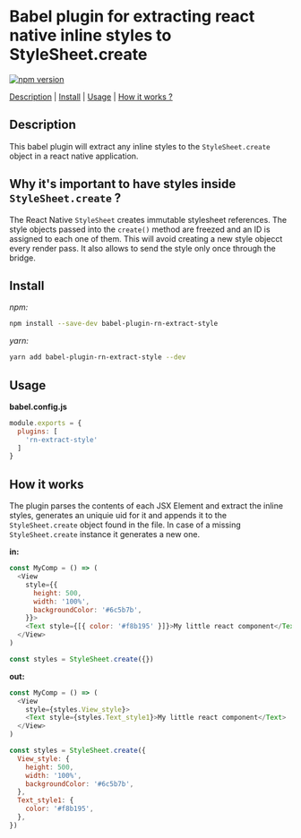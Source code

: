 # Babel plugin for extracting react native inline styles to StyleSheet.create

[![npm version](https://img.shields.io/npm/v/babel-plugin-rn-extract-style.svg?style=flat-square)](https://www.npmjs.com/package/babel-plugin-rn-extract-style)

[Description](#description) | [Install](#install) | [Usage](#usage) | [How it works ?](#how-it-works)

## Description

This babel plugin will extract any inline styles to the `StyleSheet.create` object in a react native application.

## Why it's important to have styles inside `StyleSheet.create` ?

The React Native `StyleSheet` creates immutable stylesheet references.
The style objects passed into the `create()` method are freezed and an ID is assigned to each one of them.
This will avoid creating a new style objecct every render pass.
It also allows to send the style only once through the bridge.

## Install

<i>npm:</i>

```sh
npm install --save-dev babel-plugin-rn-extract-style
```

<i>yarn:</i>

```sh
yarn add babel-plugin-rn-extract-style --dev
```

## Usage

<b>babel.config.js</b>
```js
module.exports = {
  plugins: [
    'rn-extract-style'
  ]
}
```

## How it works

The plugin parses the contents of each JSX Element and extract the inline styles, generates an uniquie uid for it and appends it to the `StyleSheet.create` object found in the file. In case of a missing `StyleSheet.create` instance it generates a new one.

<b>in:</b>
```javascript
const MyComp = () => (
  <View
    style={{
      height: 500,
      width: '100%',
      backgroundColor: '#6c5b7b',
    }}>
    <Text style={[{ color: '#f8b195' }]}>My little react component</Text>
  </View>
)

const styles = StyleSheet.create({})
```
<b>out:</b>
```javascript
const MyComp = () => (
  <View
    style={styles.View_style}>
    <Text style={styles.Text_style1}>My little react component</Text>
  </View>
)

const styles = StyleSheet.create({
  View_style: {
    height: 500,
    width: '100%',
    backgroundColor: '#6c5b7b',
  },
  Text_style1: {
    color: '#f8b195',
  },
})
```
